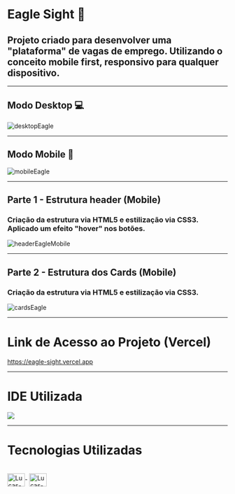 # Eagle Sight 🦅

## Projeto criado para desenvolver uma "plataforma" de vagas de emprego. Utilizando o conceito mobile first, responsivo para qualquer dispositivo.

<hr>

## Modo Desktop 💻

![desktopEagle](https://user-images.githubusercontent.com/115199808/223743916-3b8869b3-e24f-4e15-bb53-6d43ac47d540.png)

<hr> 

## Modo Mobile 📲

![mobileEagle](https://user-images.githubusercontent.com/115199808/223747732-58bdf23d-9701-44ac-af9e-0a80b90d6657.png)

<hr>

## Parte 1 - Estrutura header (Mobile)

### Criação da estrutura via HTML5 e estilização via CSS3. Aplicado um efeito "hover" nos botões.

![headerEagleMobile](https://user-images.githubusercontent.com/115199808/223749721-17bef4ac-7cca-4a6e-b008-57dcfbd5a391.gif)

<hr>

## Parte 2 - Estrutura dos Cards (Mobile)

### Criação da estrutura via HTML5 e estilização via CSS3.

![cardsEagle](https://user-images.githubusercontent.com/115199808/223771593-63148bc0-e968-4c41-a3cd-93e2368ad6e8.gif)

<hr> 

# Link de Acesso ao Projeto (Vercel)

https://eagle-sight.vercel.app

<hr>

# IDE Utilizada

<div> 
<img src="https://img.shields.io/badge/Visual_Studio_Code-0078D4?style=for-the-badge&logo=visual%20studio%20code&logoColor=white">
</div>

<hr>

# Tecnologias Utilizadas
<div style="display: inline_block"><br>
  <img align="center" alt="Lucas-HTML" height="30" width="40" src="https://cdn.jsdelivr.net/gh/devicons/devicon/icons/html5/html5-original.svg">-
  <img align="center" alt="Lucas-CSS" height="30" width="40" src="https://cdn.jsdelivr.net/gh/devicons/devicon/icons/css3/css3-original.svg">
</div>

